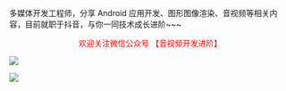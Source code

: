 多媒体开发工程师，分享 Android 应用开发、图形图像渲染、音视频等相关内容，目前就职于抖音，与你一同技术成长进阶~~~

<div align="center">
	<font color="red">欢迎关注微信公众号 【音视频开发进阶】</font>
</div>


![](https://ae01.alicdn.com/kf/Uffc994392c6042b6b6ceadf2f0ee92feC.jpg)

![](https://ae01.alicdn.com/kf/Ha61c79ef3ffb4c63b175ed12b431c53cq.jpg)